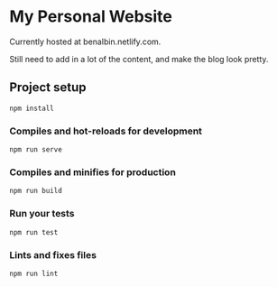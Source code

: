 # My Personal Website

Currently hosted at benalbin.netlify.com. 

Still need to add in a lot of the content, and make the blog look pretty.

## Project setup
```
npm install
```

### Compiles and hot-reloads for development
```
npm run serve
```

### Compiles and minifies for production
```
npm run build
```

### Run your tests
```
npm run test
```

### Lints and fixes files
```
npm run lint
```
